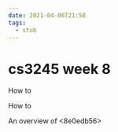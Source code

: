 ```yaml
---
date: 2021-04-06T21:58
tags: 
  - stub
---
```


# cs3245 week 8

How to <c7fdc527> 

How to <eaeb0f80> 

An overview of <8e0edb56> 
